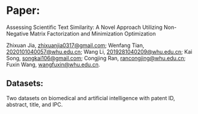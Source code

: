 # Paper:
Assessing Scientific Text Similarity: A Novel Approach Utilizing Non-Negative Matrix Factorization and Minimization Optimization

Zhixuan Jia, zhixuanjia0317@gmail.com; 
Wenfang Tian, 2020101040057@whu.edu.cn;
Wang Li, 2019281040209@whu.edu.cn; 
Kai Song, songkai106@gmail.com; 
Congjing Ran, rancongjing@whu.edu.cn; 
Fuxin Wang, wangfuxin@whu.edu.cn.

## Datasets:
Two datasets on biomedical and artificial intelligence with patent ID, abstract, title, and IPC.

